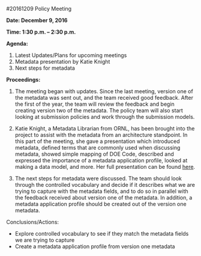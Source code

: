 #20161209 Policy Meeting

**Date: December 9, 2016**

**Time: 1:30 p.m. – 2:30 p.m.**

**Agenda:**

1.	Latest Updates/Plans for upcoming meetings
2.	Metadata presentation by Katie Knight
3.	Next steps for metadata 

**Proceedings:**

1.	The meeting began with updates. Since the last meeting, version one of the metadata was sent out, and the team received good feedback. After the first of the year, the team will review the feedback and begin creating version two of the metadata. The policy team will also start looking at submission policies and work through the submission models. 

2.	Katie Knight, a Metadata Librarian from ORNL, has been brought into the project to assist with the metadata from an architecture standpoint. In this part of the meeting, she gave a presentation which introduced metadata, defined terms that are commonly used when discussing metadata, showed simple mapping of DOE Code, described and expressed the importance of a metadata application profile, looked at making a data model, and more. Her full presentation can be found [here]( https://github.com/doecode/doecode/blob/master/docs/osti-policy/Metadata_Interoperability_policy.pptx).

3.	The next steps for metadata were discussed. The team should look through the controlled vocabulary and decide if it describes what we are trying to capture with the metadata fields, and to do so in parallel with the feedback received about version one of the metadata. In addition, a metadata application profile should be created out of the version one metadata.

Conclusions/Actions: 

-	Explore controlled vocabulary to see if they match the metadata fields we are trying to capture
-	Create a metadata application profile from version one metadata

